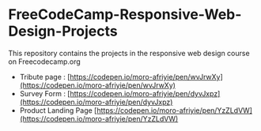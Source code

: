 # FreeCodeCamp-Responsive-Web-Design-Projects

This repository contains the projects in the responsive web design course on Freecodecamp.org 

* Tribute page : [https://codepen.io/moro-afriyie/pen/wvJrwXy](https://codepen.io/moro-afriyie/pen/wvJrwXy)
* Survey Form : [https://codepen.io/moro-afriyie/pen/dyvJxpz](https://codepen.io/moro-afriyie/pen/dyvJxpz)
* Product Landing Page  [https://codepen.io/moro-afriyie/pen/YzZLdVW](https://codepen.io/moro-afriyie/pen/YzZLdVW)


